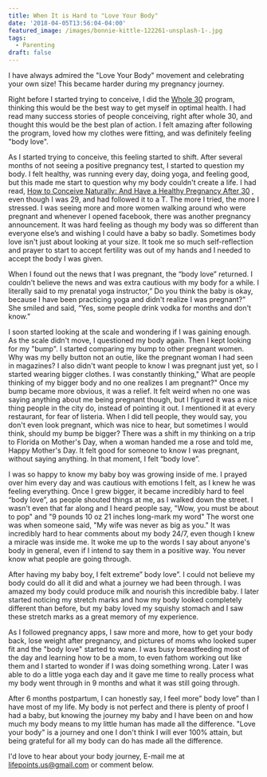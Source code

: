 ```yaml
---
title: When It is Hard to "Love Your Body"
date: '2018-04-05T13:56:04-04:00'
featured_image: /images/bonnie-kittle-122261-unsplash-1-.jpg
tags:
  - Parenting
draft: false
---
```

I have always admired the "Love Your Body" movement and celebrating your own size! This became harder during my pregnancy journey.

Right before I started trying to conceive, I did the [Whole 30](https://www.amazon.com/gp/product/0544609719/ref=as_li_qf_asin_il_tl?ie=UTF8&tag=lifepoints02-20&creative=9325&linkCode=as2&creativeASIN=0544609719&linkId=027c0c2dead2312e74456d2faa1fbb62) program, thinking this would be the best way to get myself in optimal health. I had read many success stories of people conceiving, right after whole 30, and thought this would be the best plan of action. I felt amazing after following the program, loved how my clothes were fitting, and was definitely feeling "body love".

As I started trying to conceive, this feeling started to shift. After several months of not seeing a positive pregnancy test, I started to question my body. I felt healthy, was running every day, doing yoga, and feeling good, but this made me start to question why my body couldn't create a life. I had read, [How to Conceive Naturally: And Have a Healthy Pregnancy After 30](https://www.amazon.com/gp/product/1455534226/ref=as_li_qf_asin_il_tl?ie=UTF8&tag=lifepoints02-20&creative=9325&linkCode=as2&creativeASIN=1455534226&linkId=22fe2708853b973f4bc201dbdc17b40d) , even though I was 29, and had followed it to a T. The more I tried, the more I stressed.  I was seeing more and more women walking around who were pregnant and whenever I opened facebook, there was another pregnancy announcement. It was hard feeling as though my body was so different than everyone else’s and wishing I could have a baby so badly. Sometimes body love isn't just about looking at your size. It took me so much self-reflection and prayer to start to accept fertility was out of my hands and I needed to accept the body I was given.

When I found out the news that I was pregnant, the “body love” returned. I couldn't believe the news and was extra cautious with my body for a while. I literally said to my prenatal yoga instructor,” Do you think the baby is okay, because I have been practicing yoga and didn't realize I was pregnant?” She smiled and said, “Yes, some people drink vodka for months and don't know.”

 I soon started looking at the scale and wondering if I was gaining enough. As the scale didn't move, I questioned my body again. Then I kept looking for my "bump". I started comparing my bump to other pregnant women. Why was my belly button not an outie, like the pregnant woman I had seen in magazines? I also didn't want people to know I was pregnant just yet, so I started wearing bigger clothes. I was constantly thinking," What are people thinking of my bigger body and no one realizes I am pregnant?" Once my bump became more obvious, it was a relief. It felt weird when no one was saying anything about me being pregnant though, but I figured it was a nice thing people in the city do, instead of pointing it out. I mentioned it at every restaurant, for fear of listeria. When I did tell people, they would say, you don't even look pregnant, which was nice to hear, but sometimes I would think, should my bump be bigger? There was a shift in my thinking on a trip to Florida on Mother's Day, when a woman handed me a rose and told me, Happy Mother's Day. It felt good for someone to know I was pregnant, without saying anything. In that moment, I felt “body love”.

I was so happy to know my baby boy was growing inside of me. I prayed over him every day and was cautious with emotions I felt, as I knew he was feeling everything. Once I grew bigger, it became incredibly hard to feel “body love”, as people shouted things at me, as I walked down the street. 
I wasn't even that far along and I heard people say, "Wow, you must be about to pop" and "9 pounds 10 oz 21 inches long-mark my word" The worst one was when someone said, "My wife was never as big as you." It was incredibly hard to hear comments about my body 24/7, even though I knew a miracle was inside me. It woke me up to the words I say about anyone's body in general, even if I intend to say them in a positive way. You never know what people are going through.

After having my baby boy, I felt extreme” body love”. I could not believe my body could do all it did and what a journey we had been through. I was amazed my body could produce milk and nourish this incredible baby. I later started noticing my stretch marks and how my body looked completely different than before, but my baby loved my squishy stomach and I saw these stretch marks as a great memory of my experience.

As I followed pregnancy apps, I saw more and more, how to get your body back, lose weight after pregnancy, and pictures of moms who looked super fit and the "body love" started to wane. I was busy breastfeeding most of the day and learning how to be a mom, to even fathom working out like them and I started to wonder if I was doing something wrong. Later I was able to do a little yoga each day and it gave me time to really process what my body went through in 9 months and what it was still going through.

After 6 months postpartum, I can honestly say, I feel more” body love” than I have most of my life. My body is not perfect and there is plenty of proof I had a baby, but knowing the journey my baby and I have been on and how much my body means to my little human has made all the difference. "Love your body" is a journey and one I don't think I will ever 100% attain, but being grateful for all my body can do has made all the difference.

I'd love to hear about your body journey, E-mail me at lifepoints.us@gmail.com or comment below.
